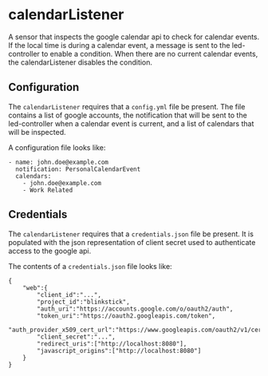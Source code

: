 # calendarListener

A sensor that inspects the google calendar api to check for calendar events.
If the local time is during a calendar event, a message is sent to the
led-controller to enable a condition.  When there are no current calendar
events, the calendarListener disables the condition.


## Configuration

The `calendarListener` requires that a `config.yml` file be present. The file
contains a list of google accounts, the notification that will be sent to the
led-controller when a calendar event is current, and a list of calendars that
will be inspected.

A configuration file looks like:

```
- name: john.doe@example.com
  notification: PersonalCalendarEvent
  calendars:
    - john.doe@example.com
    - Work Related
```


## Credentials

The `calendarListener` requires that a `credentials.json` file be present.  It
is populated with the json representation of client secret used to authenticate
access to the google api.

The contents of a `credentials.json` file looks like:

```
{
    "web":{
        "client_id":"...",
        "project_id":"blinkstick",
        "auth_uri":"https://accounts.google.com/o/oauth2/auth",
        "token_uri":"https://oauth2.googleapis.com/token",
        "auth_provider_x509_cert_url":"https://www.googleapis.com/oauth2/v1/certs",
        "client_secret":"...",
        "redirect_uris":["http://localhost:8080"],
        "javascript_origins":["http://localhost:8080"]
    }
}
```

